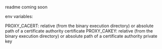 readme coming soon

env variables:

PROXY_CACERT: relative (from the binary execution directory) or absolute path of a certificate authority certificate
PROXY_CAKEY: relative (from the binary execution directory) or absolute path of a certificate authority private key
